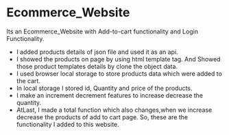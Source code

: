 # Ecommerce_Website
Its an Ecommerce_Website with Add-to-cart functionality and Login Functionality.
* I added products details of json file and used it as an api.
* I showed the products on page by using html template tag. And Showed those product templates details by clone the object data.  
* I used browser local storage to store products data which were added to the cart.
* In local storage I stored id, Quantity and price of the products.
* I make an increment decrement features to increase decrease the quantity.
* AtLast, I made a total function which also changes,when we increase decrease the products of add to cart page.
So, these are the functionality I added to this website.
